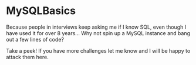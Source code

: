 # MySQLBasics
Because people in interviews keep asking me if I know SQL, even though I have used it for over 8 years... Why not spin up a MySQL instance and bang out a few lines of code?

Take a peek! If you have more challenges let me know and I will be happy to attack them here.
